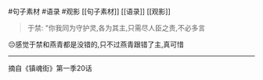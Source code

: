 #句子素材  #语录 #观影 [[句子素材]] [[语录]]  [[观影]] 
>于禁: "你我同为守护灵,各为其主,只需尽人臣之责,不必多言

😔感觉于禁和燕青都是没错的,只不过燕青跟错了主,真可惜

---
摘自《镇魂街》第一季20话



